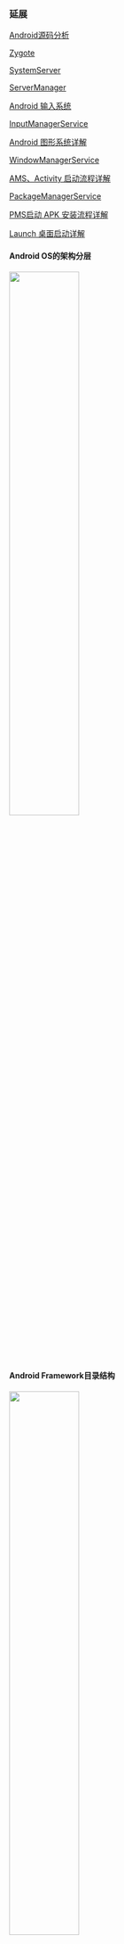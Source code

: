 ### 延展

[Android源码分析](https://blog.csdn.net/tianzhaoai/category_9493658.html)

[Zygote](./SourceDoc/Zygote.md)

[SystemServer](./SourceDoc/SystemServer.md)

[ServerManager](./SourceDoc/ServerManager.md)

[Android 输入系统](https://blog.csdn.net/tianzhaoai/article/details/130532742?spm=1001.2014.3001.5501) 

[InputManagerService](./SourceDoc/InputManagerService.md)

[Android 图形系统详解](https://blog.csdn.net/tianzhaoai/article/details/128943124?spm=1001.2014.3001.5501)

[WindowManagerService](./SourceDoc/WindowManagerService.md)

[AMS、Activity 启动流程详解](https://blog.csdn.net/tianzhaoai/article/details/102861315?spm=1001.2014.3001.5501)

[PackageManagerService](./SourceDoc/PackageManagerService.md)

[PMS启动 APK 安装流程详解](https://blog.csdn.net/tianzhaoai/article/details/102842692?spm=1001.2014.3001.5501)

[Launch 桌面启动详解](https://blog.csdn.net/tianzhaoai/article/details/102874987)

#### Android OS的架构分层
<img src=https://github.com/xyTianZhao/AndroidFrameWorks/blob/master/image/5.png width=50% />

#### Android Framework目录结构
<img src=https://github.com/xyTianZhao/AndroidFrameWorks/blob/master/image/6.png width=50% />

### 使用

1. 将项目中的 Android10 代码下载下来
2. 打开AS，通过 Open an Existing Project 打开 android10 下面的 android.ipr文件
3. 将源码只关联本地，将dependecies下面的只留下下面两个。

   <img src=https://github.com/xyTianZhao/AndroidFrameWorks/blob/master/image/1.jpg width=40% />
   <img src=https://github.com/xyTianZhao/AndroidFrameWorks/blob/master/image/2.jpg width=40% />
   <img src=https://github.com/xyTianZhao/AndroidFrameWorks/blob/master/image/3.jpg width=40% />
   <img src=https://github.com/xyTianZhao/AndroidFrameWorks/blob/master/image/4.jpg width=40% />

成功导入之后，就可以愉快的看源码了，速度还是挺快的，如果感觉还是有点卡顿的话，可以将AS安装目录下的的studio.vmoptions调大一些。

```
-Xms2048m
-Xmx4049m
-XX:ReservedCodeCacheSize=500m
-XX:+UseG1GC
-XX:SoftRefLRUPolicyMSPerMB=50
-XX:CICompilerCount=3
```

## 更多

如果需要阅读其他模块的源码的话，可以将整个Android10的源码下载下来，然后将对应的模块拷贝到项目android10目录下，并在android.iml中对应的模块移除配置删掉。比如加入了packages模块，然后将下面这行删除。

```
<excludeFolder url="file://$MODULE_DIR$/packages" />
```

